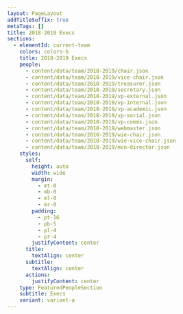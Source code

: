 ```yaml
---
layout: PageLayout
addTitleSuffix: true
metaTags: []
title: 2018-2019 Execs
sections:
  - elementId: current-team
    colors: colors-b
    title: 2018-2019 Execs
    people:
      - content/data/team/2018-2019/chair.json
      - content/data/team/2018-2019/vice-chair.json
      - content/data/team/2018-2019/treasurer.json
      - content/data/team/2018-2019/secretary.json
      - content/data/team/2018-2019/vp-external.json
      - content/data/team/2018-2019/vp-internal.json
      - content/data/team/2018-2019/vp-academic.json
      - content/data/team/2018-2019/vp-social.json
      - content/data/team/2018-2019/vp-comms.json
      - content/data/team/2018-2019/webmaster.json
      - content/data/team/2018-2019/wie-chair.json
      - content/data/team/2018-2019/wie-vice-chair.json
      - content/data/team/2018-2019/mcn-director.json
    styles:
      self:
        height: auto
        width: wide
        margin:
          - mt-0
          - mb-0
          - ml-0
          - mr-0
        padding:
          - pt-16
          - pb-5
          - pl-4
          - pr-4
        justifyContent: center
      title:
        textAlign: center
      subtitle:
        textAlign: center
      actions:
        justifyContent: center
    type: FeaturedPeopleSection
    subtitle: Execs
    variant: variant-a
---
```

